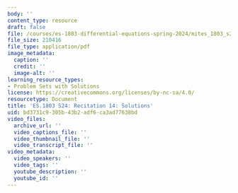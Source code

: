 ```yaml
---
body: ''
content_type: resource
draft: false
file: /courses/es-1803-differential-equations-spring-2024/mites_1803_s24_probsect-week14-qa.pdf
file_size: 210416
file_type: application/pdf
image_metadata:
  caption: ''
  credit: ''
  image-alt: ''
learning_resource_types:
- Problem Sets with Solutions
license: https://creativecommons.org/licenses/by-nc-sa/4.0/
resourcetype: Document
title: 'ES.1803 S24: Recitation 14: Solutions'
uid: bd3731c9-305b-43b2-adf6-ca3ad77638bd
video_files:
  archive_url: ''
  video_captions_file: ''
  video_thumbnail_file: ''
  video_transcript_file: ''
video_metadata:
  video_speakers: ''
  video_tags: ''
  youtube_description: ''
  youtube_id: ''
---
```

